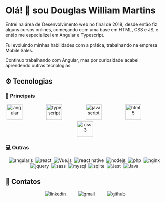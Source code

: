 # Olá! 👋 sou Douglas William Martins

Entrei na área de Desenvolvimento web no final de 2018, desde então fiz alguns cursos onlines, começando com uma base em HTML, CSS e JS, e então me especializei em Angular e Typescript.

Fui evoluindo minhas habilidades com a prática, trabalhando na empresa Mobile Sales.

Continuo trabalhando com Angular, mas por curiosidade acabei aprendendo outras tecnologias.

## ⚙️ Tecnologias

### 🚀 Principais

<div align="center">
    <img src="https://cdn.jsdelivr.net/gh/devicons/devicon/icons/angularjs/angularjs-plain.svg" alt="angular" width="50"/>
    &nbsp;&nbsp;&nbsp;&nbsp;&nbsp;&nbsp;&nbsp;&nbsp;&nbsp;&nbsp;&nbsp;&nbsp;&nbsp;&nbsp;&nbsp;&nbsp;&nbsp;
    <img src="https://cdn.jsdelivr.net/gh/devicons/devicon/icons/typescript/typescript-original.svg" alt="typescript" width="50"/>
    &nbsp;&nbsp;&nbsp;&nbsp;&nbsp;&nbsp;&nbsp;&nbsp;&nbsp;&nbsp;&nbsp;&nbsp;&nbsp;&nbsp;&nbsp;&nbsp;&nbsp;
    <img src="https://cdn.jsdelivr.net/gh/devicons/devicon/icons/javascript/javascript-original.svg" alt="javascript" width="50"/>
    &nbsp;&nbsp;&nbsp;&nbsp;&nbsp;&nbsp;&nbsp;&nbsp;&nbsp;&nbsp;&nbsp;&nbsp;&nbsp;&nbsp;&nbsp;&nbsp;&nbsp;
    <img src="https://cdn.jsdelivr.net/gh/devicons/devicon/icons/html5/html5-original.svg" alt="html5" width="50"/>
    &nbsp;&nbsp;&nbsp;&nbsp;&nbsp;&nbsp;&nbsp;&nbsp;&nbsp;&nbsp;&nbsp;&nbsp;&nbsp;&nbsp;&nbsp;&nbsp;&nbsp;
    <img src="https://cdn.jsdelivr.net/gh/devicons/devicon/icons/css3/css3-original.svg" alt="css3" width="50"/>
</div>

### 💻 Outras

<div align="center">

![angularjs](https://img.shields.io/badge/angular.js%20-%23E23237.svg?&style=for-the-badge&logo=angularjs&logoColor=white)&nbsp;
![react](https://img.shields.io/badge/react%20-%2320232a.svg?&style=for-the-badge&logo=react&logoColor=%2361DAFB)&nbsp;
![Vue.js](https://img.shields.io/badge/Vue.js-35495E?style=for-the-badge&logo=vuedotjs&logoColor=4FC08D)&nbsp;
![react native](https://img.shields.io/badge/react_native%20-%2320232a.svg?&style=for-the-badge&logo=react&logoColor=%2361DAFB)&nbsp;
![nodejs](https://img.shields.io/badge/node.js%20-%2343853D.svg?&style=for-the-badge&logo=nodedotjs&logoColor=white)&nbsp;
![php](https://img.shields.io/badge/php-%23777BB4.svg?&style=for-the-badge&logo=php&logoColor=white)&nbsp;
![nginx](https://img.shields.io/badge/nginx%20-%23009639.svg?&style=for-the-badge&logo=nginx&logoColor=white)&nbsp;
![jquery](https://img.shields.io/badge/jquery%20-%230769AD.svg?&style=for-the-badge&logo=jquery&logoColor=white)&nbsp;
![sass](https://img.shields.io/badge/sass%20-%23CC6699.svg?&style=for-the-badge&logo=sass&logoColor=white)&nbsp;
![mysql](https://img.shields.io/badge/mysql-%2300f.svg?&style=for-the-badge&logo=mysql&logoColor=white)&nbsp;
![sqlite](https://img.shields.io/badge/sqlite-%2307405e.svg?&style=for-the-badge&logo=sqlite&logoColor=white)&nbsp;
![Jest](https://img.shields.io/badge/jest%20-%232DC212?style=for-the-badge&logo=Jest&logoColor=white)&nbsp;
![Java](https://img.shields.io/badge/Java-ED8B00?style=for-the-badge&logo=java&logoColor=white)&nbsp;
</div>

## 📱 Contatos

<div align="center">
    <a href="https://www.linkedin.com/in/douglas-martins-021957192/">
        <img src="https://img.shields.io/badge/LinkedIn-0077B5?style=for-the-badge&logo=linkedin&logoColor=white" alt="linkedin"/>
    </a>
    &nbsp;&nbsp;&nbsp;&nbsp;&nbsp;&nbsp;&nbsp;&nbsp;
    <a href="mailto:douglaswmartins1997@gmail.com">
        <img src="https://img.shields.io/badge/Gmail-D14836?style=for-the-badge&logo=gmail&logoColor=white" alt="gmail"/>
    </a>
    &nbsp;&nbsp;&nbsp;&nbsp;&nbsp;&nbsp;&nbsp;&nbsp;
    <a href="https://github.com/douglaswmartins">
        <img src="https://img.shields.io/badge/GitHub-100000?style=for-the-badge&logo=github&logoColor=white" alt="github"/>
    </a>
</div>

